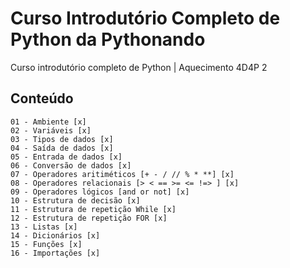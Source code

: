 # Curso Introdutório Completo de Python da Pythonando

Curso introdutório completo de Python | Aquecimento 4D4P 2

## Conteúdo
    01 - Ambiente [x]
    02 - Variáveis [x]
    03 - Tipos de dados [x]
    04 - Saída de dados [x]
    05 - Entrada de dados [x]
    06 - Conversão de dados [x]
    07 - Operadores aritiméticos [+ - / // % * **] [x]
    08 - Operadores relacionais [> < == >= <= !=> ] [x]
    09 - Operadores lógicos [and or not] [x]
    10 - Estrutura de decisão [x]
    11 - Estrutura de repetição While [x]
    12 - Estrutura de repetição FOR [x]
    13 - Listas [x]
    14 - Dicionários [x]
    15 - Funções [x]
    16 - Importações [x]
